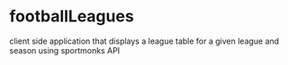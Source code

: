 # footballLeagues
client side application that displays a league table for a given league and season using sportmonks API
